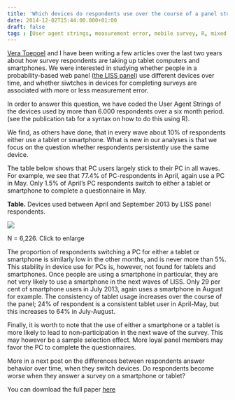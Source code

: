 ```yaml
---
title: 'Which devices do respondents use over the course of a panel study?'
date: 2014-12-02T15:44:00.000+01:00
draft: false
tags : [User agent strings, measurement error, mobile survey, R, mixed mode, panel survey]
---
```


  

[Vera Toepoel](http://www.uu.nl/staff/VToepoel) and I have been writing a few articles over the last two years about how survey respondents are taking up tablet computers and smartphones. We were interested in studying whether people in a probability-based web panel ([the LISS panel](http://www.lissdata.nl/)) use different devices over time, and whether siwtches in devices for completing surveys are associated with more or less measurement error.  
  
In order to answer this question, we have coded the User Agent Strings of the devices used by more than 6.000 respondents over a six month period. (see the publication tab for a syntax on how to do this using R).  
  
We find, as others have done, that in every wave about 10% of respondents either use a tablet or smartphone. What is new in our analyses is that we focus on the question whether respondents persistently use the same device.  
  
The table below shows that PC users largely stick to their PC in all waves. For example, we see that 77.4% of PC-respondents in April, again use a PC in May. Only 1.5% of April’s PC respondents switch to either a tablet or smartphone to complete a questionnaire in May.  
  

**Table.** Devices used between April and September 2013 by LISS panel respondents.  

[![](http://1.bp.blogspot.com/-GBK0uZ9jCuQ/VH3RelGgypI/AAAAAAAACsg/lKOeVcgPHb0/s1600/lugtig%2Band%2Btoepoel%2Btable%2B1.png)](http://1.bp.blogspot.com/-GBK0uZ9jCuQ/VH3RelGgypI/AAAAAAAACsg/lKOeVcgPHb0/s1600/lugtig%2Band%2Btoepoel%2Btable%2B1.png)

N = 6,226. Click to enlarge

The proportion of respondents switching a PC for either a tablet or smartphone is similarly low in the other months, and is never more than 5%. This stability in device use for PCs is, however, not found for tablets and smartphones. Once people are using a smartphone in particular, they are not very likely to use a smartphone in the next waves of LISS. Only 29 per cent of smartphone users in July 2013, again uses a smartphone in August for example. The consistency of tablet usage increases over the course of the panel; 24% of respondent is a consistent tablet user in April-May, but this increases to 64% in July-August.

  

Finally, it is worth to note that the use of either a smartphone or a tablet is more likely to lead to non-participation in the next wave of the survey. This may however be a sample selection effect. More loyal panel members may favor the PC to complete the questionnaires.  
  
More in a next post on the differences between respondents answer behavior over time, when they switch devices. Do respondents become worse when they answer a survey on a smartphone or tablet?  
  
You can download the full paper [here](https://www.dropbox.com/s/ew6rtantczkpi7y/Lugtig%20and%20Toepoel%20%28prepublication%29.pdf?dl=0)